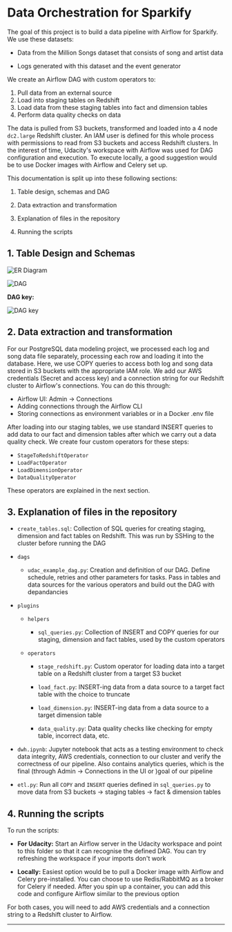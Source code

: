 # Data Orchestration for Sparkify



The goal of this project is to build a data pipeline with Airflow for Sparkify. We use these datasets:


* Data from the Million Songs dataset that consists of song and artist data

* Logs generated with this dataset and the event generator



 We create an Airflow DAG with custom operators to:
 
 1. Pull data from an external source
 2. Load into staging tables on Redshift
 3. Load data from these staging tables into fact and dimension tables
 4. Perform data quality checks on data

 The data is pulled from S3 buckets, transformed and loaded into a 4 node `dc2.large` Redshift cluster. An IAM user is defined for this whole process with permissions to read from S3 buckets and access Redshift clusters. In the interest of time, Udacity's workspace with Airflow was used for DAG configuration and execution. To execute locally, a good suggestion would be to use Docker images with Airflow and Celery set up. 



This documentation is split up into these following sections:



1. Table design, schemas and DAG

2. Data extraction and transformation

3. Explanation of files in the repository

4. Running the scripts



## 1. Table Design and Schemas



![ER Diagram](https://i.imgur.com/8zYZVo3.png)

![DAG](https://i.imgur.com/WonxGGv.png)

**DAG key:**

![DAG key](https://i.imgur.com/UEK3LfT.png)


## 2. Data extraction and transformation



For our PostgreSQL data modeling project, we processed each log and song data file separately, processing each row and loading it into the database. Here, we use COPY queries to access both log and song data stored in S3 buckets with the appropriate IAM role. We add our AWS credentials (Secret and access key) and a connection string for our Redshift cluster to Airflow's connections. You can do this through:

* Airflow UI: Admin -> Connections
* Adding connections through the Airflow CLI
* Storing connections as environment variables or in a Docker .env file

After loading into our staging tables, we use standard INSERT queries to add data to our fact and dimension tables after which we carry out a data quality check. We create four custom operators for these steps:


* `StageToRedshiftOperator`
* `LoadFactOperator` 
* `LoadDimensionOperator`
* `DataQualityOperator`

These operators are explained in the next section.


## 3. Explanation of files in the repository



* `create_tables.sql`: Collection of SQL queries for creating staging, dimension and fact tables on Redshift. This was run by SSHing to the cluster before running the DAG



* `dags`
   * `udac_example_dag.py`: Creation and definition of our DAG. Define schedule, retries and other parameters for tasks. Pass in tables and data sources for the various operators and build out the DAG with depandancies

* `plugins`
   * `helpers`
      * `sql_queries.py`: Collection of INSERT and COPY queries for our staging, dimension and fact tables, used by the custom operators
    
   * `operators`
      * `stage_redshift.py`: Custom operator for loading data into a target table on a Redshift cluster from a target S3 bucket

      * `load_fact.py`: INSERT-ing data from a data source to a target fact table with the choice to truncate

      * `load_dimension.py`: INSERT-ing data from a data source to a target dimension table

      * `data_quality.py`: Data quality checks like checking for empty table, incorrect data, etc.

* `dwh.ipynb`: Jupyter notebook that acts as a testing environment to check data integrity, AWS credentials, connection to our cluster and verify the correctness of our pipeline. Also contains analytics queries, which is the final (through Admin -> Connections in the UI or )goal of our pipeline



* `etl.py`: Run all `COPY` and `INSERT` queries defined in `sql_queries.py` to move data from S3 buckets -> staging tables -> fact & dimension tables



## 4. Running the scripts



To run the scripts:

* **For Udacity:** Start an Airflow server in the Udacity workspace and point to this folder so that it can recognise the defined DAG. You can try refreshing the workspace if your imports don't work

* **Locally:** Easiest option would be to pull a Docker image with Airflow and Celery pre-installed. You can choose to use Redis/RabbitMQ as a broker for Celery if needed. After you spin up a container, you can add this code and configure Airflow similar to the previous option

For both cases, you will need to add AWS credentials and a connection string to a Redshift cluster to Airflow.

----


